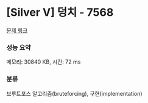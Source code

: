 # [Silver V] 덩치 - 7568 

[문제 링크](https://www.acmicpc.net/problem/7568) 

### 성능 요약

메모리: 30840 KB, 시간: 72 ms

### 분류

브루트포스 알고리즘(bruteforcing), 구현(implementation)

